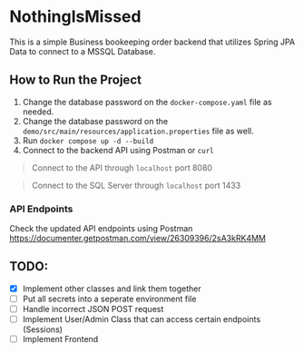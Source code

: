 # NothingIsMissed
This is a simple Business bookeeping order backend that utilizes Spring JPA Data to connect to a MSSQL Database.

## How to Run the Project
1. Change the database password on the `docker-compose.yaml` file as needed.
2. Change the database password on the `demo/src/main/resources/application.properties` file as well.
3. Run `docker compose up -d --build`
4. Connect to the backend API using Postman or `curl`

> Connect to the API through `localhost` port 8080

> Connect to the SQL Server through `localhost` port 1433

### API Endpoints
Check the updated API endpoints using Postman
https://documenter.getpostman.com/view/26309396/2sA3kRK4MM

## TODO:
- [x] Implement other classes and link them together
- [ ] Put all secrets into a seperate environment file
- [ ] Handle incorrect JSON POST request
- [ ] Implement User/Admin Class that can access certain endpoints (Sessions)
- [ ] Implement Frontend
